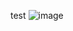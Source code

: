 test
![image](https://user-images.githubusercontent.com/77262402/104153654-3a632a80-5426-11eb-9b1c-ce8c1068049a.png)
